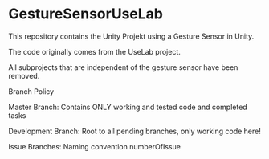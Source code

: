 # GestureSensorUseLab

This repository contains the Unity Projekt using a Gesture Sensor in Unity. 

The code originally comes from the UseLab project. 

All subprojects that are independent of the gesture sensor have been removed.

Branch Policy

Master Branch: Contains ONLY working and tested code and completed tasks

Development Branch: Root to all pending branches, only working code here!

Issue Branches: Naming convention numberOfIssue
